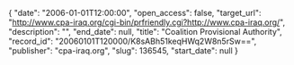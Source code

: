 {
  "date": "2006-01-01T12:00:00", 
  "open_access": false, 
  "target_url": "http://www.cpa-iraq.org/cgi-bin/prfriendly.cgi?http://www.cpa-iraq.org/", 
  "description": "", 
  "end_date": null, 
  "title": "Coalition Provisional Authority", 
  "record_id": "20060101T120000/K8sABh51keqHWq2W8n5rSw==", 
  "publisher": "cpa-iraq.org", 
  "slug": 136545, 
  "start_date": null
}

